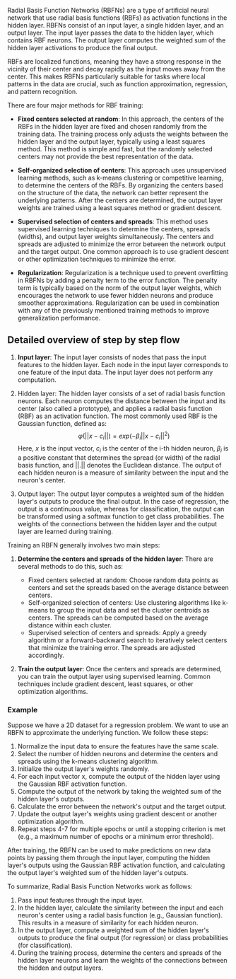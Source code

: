 Radial Basis Function Networks (RBFNs) are a type of artificial neural network that use radial basis functions (RBFs) as activation functions in the hidden layer. RBFNs consist of an input layer, a single hidden layer, and an output layer. The input layer passes the data to the hidden layer, which contains RBF neurons. The output layer computes the weighted sum of the hidden layer activations to produce the final output.

RBFs are localized functions, meaning they have a strong response in the vicinity of their center and decay rapidly as the input moves away from the center. This makes RBFNs particularly suitable for tasks where local patterns in the data are crucial, such as function approximation, regression, and pattern recognition.

There are four major methods for RBF training:

- **Fixed centers selected at random**: In this approach, the centers of the RBFs in the hidden layer are fixed and chosen randomly from the training data. The training process only adjusts the weights between the hidden layer and the output layer, typically using a least squares method. This method is simple and fast, but the randomly selected centers may not provide the best representation of the data.

- **Self-organized selection of centers**: This approach uses unsupervised learning methods, such as k-means clustering or competitive learning, to determine the centers of the RBFs. By organizing the centers based on the structure of the data, the network can better represent the underlying patterns. After the centers are determined, the output layer weights are trained using a least squares method or gradient descent.

- **Supervised selection of centers and spreads**: This method uses supervised learning techniques to determine the centers, spreads (widths), and output layer weights simultaneously. The centers and spreads are adjusted to minimize the error between the network output and the target output. One common approach is to use gradient descent or other optimization techniques to minimize the error.

- **Regularization**: Regularization is a technique used to prevent overfitting in RBFNs by adding a penalty term to the error function. The penalty term is typically based on the norm of the output layer weights, which encourages the network to use fewer hidden neurons and produce smoother approximations. Regularization can be used in combination with any of the previously mentioned training methods to improve generalization performance.

## Detailed overview of step by step flow

1. **Input layer**: The input layer consists of nodes that pass the input features to the hidden layer. Each node in the input layer corresponds to one feature of the input data. The input layer does not perform any computation.

2. Hidden layer: The hidden layer consists of a set of radial basis function neurons. Each neuron computes the distance between the input and its center (also called a prototype), and applies a radial basis function (RBF) as an activation function. The most commonly used RBF is the Gaussian function, defined as:
    $$
        φ(||x-c_i||) = exp(-β_i ||x-c_i||^2)
    $$
    Here, $x$ is the input vector, $c_i$ is the center of the i-th hidden neuron, $β_i$ is a positive constant that determines the spread (or width) of the radial basis function, and $||.||$ denotes the Euclidean distance. The output of each hidden neuron is a measure of similarity between the input and the neuron's center.

3. Output layer: The output layer computes a weighted sum of the hidden layer's outputs to produce the final output. In the case of regression, the output is a continuous value, whereas for classification, the output can be transformed using a softmax function to get class probabilities. The weights of the connections between the hidden layer and the output layer are learned during training.

Training an RBFN generally involves two main steps:

1. **Determine the centers and spreads of the hidden layer**: There are several methods to do this, such as:
    - Fixed centers selected at random: Choose random data points as centers and set the spreads based on the average distance between centers.
    - Self-organized selection of centers: Use clustering algorithms like k-means to group the input data and set the cluster centroids as centers. The spreads can be computed based on the average distance within each cluster.
    - Supervised selection of centers and spreads: Apply a greedy algorithm or a forward-backward search to iteratively select centers that minimize the training error. The spreads are adjusted accordingly.

2. **Train the output layer**: Once the centers and spreads are determined, you can train the output layer using supervised learning. Common techniques include gradient descent, least squares, or other optimization algorithms.

### Example 
Suppose we have a 2D dataset for a regression problem. We want to use an RBFN to approximate the underlying function. We follow these steps:

1. Normalize the input data to ensure the features have the same scale.
2. Select the number of hidden neurons and determine the centers and spreads using the k-means clustering algorithm.
3. Initialize the output layer's weights randomly.
4. For each input vector x, compute the output of the hidden layer using the Gaussian RBF activation function.
5. Compute the output of the network by taking the weighted sum of the hidden layer's outputs.
6. Calculate the error between the network's output and the target output.
7. Update the output layer's weights using gradient descent or another optimization algorithm.
8. Repeat steps 4-7 for multiple epochs or until a stopping criterion is met (e.g., a maximum number of epochs or a minimum error threshold).

After training, the RBFN can be used to make predictions on new data points by passing them through the input layer, computing the hidden layer's outputs using the Gaussian RBF activation function, and calculating the output layer's weighted sum of the hidden layer's outputs.

To summarize, Radial Basis Function Networks work as follows:

1. Pass input features through the input layer.
2. In the hidden layer, calculate the similarity between the input and each neuron's center using a radial basis function (e.g., Gaussian function). This results in a measure of similarity for each hidden neuron.
3. In the output layer, compute a weighted sum of the hidden layer's outputs to produce the final output (for regression) or class probabilities (for classification).
4. During the training process, determine the centers and spreads of the hidden layer neurons and learn the weights of the connections between the hidden and output layers.